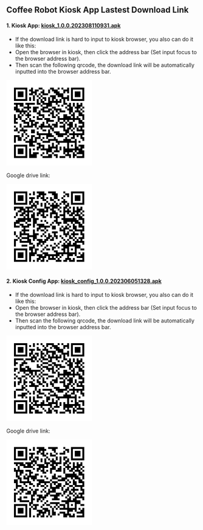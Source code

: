 ## Coffee Robot Kiosk App Lastest Download Link

#### 1. Kiosk App: [kiosk_1.0.0.202308110931.apk](https://raw.githubusercontent.com/HestiaTeam/Docs/main/Kiosk/Files/app.1.0.0.202308110931.apk)

- If the download link is hard to input to kiosk browser, you also can do it like this:
- Open the browser in kiosk, then click the address bar (Set input focus to the browser address bar).
- Then scan the following qrcode, the download link will be automatically inputted into the browser address bar.

![](../Files/kiosk_app_1.0.0.202308110931.png)

Google drive link:

![](../Files/app_in_google_drive.png)

#### 2. Kiosk Config App: [kiosk_config_1.0.0.202306051328.apk](https://raw.githubusercontent.com/HestiaTeam/Docs/main/Kiosk/Files/config_1.0.0.202306051328.apk)

- If the download link is hard to input to kiosk browser, you also can do it like this:
- Open the browser in kiosk, then click the address bar (Set input focus to the browser address bar).
- Then scan the following qrcode, the download link will be automatically inputted into the browser address bar.

![](../Files/kiosk_config_1.0.0.202306051328.png)

Google drive link:

![](../Files/config_in_google_drive.png)
